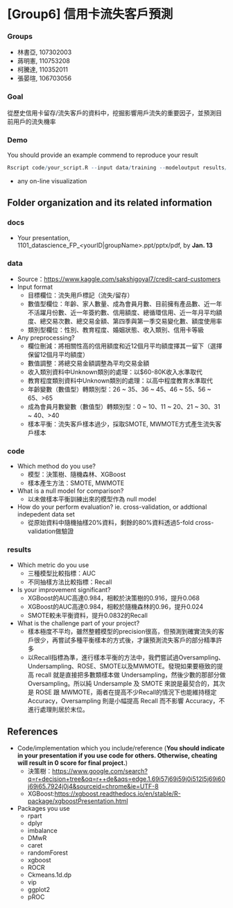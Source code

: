 # [Group6] 信用卡流失客戶預測

### Groups
* 林書亞, 107302003
* 蔣明憲, 110753208
* 柯騰達, 110352011
* 張晏瑄, 106703056

### Goal
從歷史信用卡留存/流失客戶的資料中，挖掘影響用戶流失的重要因子，並預測目前用戶的流失機率

### Demo 
You should provide an example commend to reproduce your result
```R
Rscript code/your_script.R --input data/training --modeloutput results/model_performance.csv --sampleoutput results/sample_performance.csv
```
* any on-line visualization

## Folder organization and its related information

### docs
* Your presentation, 1101_datascience_FP_<yourID|groupName>.ppt/pptx/pdf, by **Jan. 13**


### data

* Source：https://www.kaggle.com/sakshigoyal7/credit-card-customers
* Input format
  * 目標欄位：流失用戶標記（流失/留存）
  * 數值型欄位：年齡、家人數量、成為會員月數、目前擁有產品數、近一年不活躍月份數、近一年簽約數、信用額度、總循環信用、近一年月平均額度、總交易次數、總交易金額、第四季與第一季交易變化數、額度使用率
  * 類別型欄位：性別、教育程度、婚姻狀態、收入類別、信用卡等級
* Any preprocessing?
  * 欄位刪減：將相關性高的信用額度和近12個月平均額度擇其一留下（選擇保留12個月平均額度）
  * 數值調整：將總交易金額調整為平均交易金額
  * 收入類別資料中Unknown類別的處理：以$60-80K收入水準取代
  * 教育程度類別資料中Unknown類別的處理：以高中程度教育水準取代
  * 年齡變數（數值型）轉類別型：26 ~ 35、36 ~ 45、46 ~ 55、56 ~ 65、>65
  * 成為會員月數變數（數值型）轉類別型：0 ~ 10、11 ~ 20、21 ~ 30、31 ~ 40、>40
  * 樣本平衡：流失客戶樣本過少，採取SMOTE, MWMOTE方式產生流失客戶樣本

### code

* Which method do you use?
  * 模型：決策樹、隨機森林、XGBoost
  * 樣本產生方法：SMOTE, MWMOTE
* What is a null model for comparison?
  * 以未做樣本平衡訓練出來的模型作為 null model
* How do your perform evaluation? ie. cross-validation, or addtional indepedent data set
  * 從原始資料中隨機抽樣20%資料，剩餘的80%資料透過5-fold cross-validation做驗證


### results

* Which metric do you use 
  * 三種模型比較指標：AUC 
  * 不同抽樣方法比較指標：Recall
* Is your improvement significant?
  * XGBoost的AUC高達0.984，相較於決策樹的0.916，提升0.068
  * XGBoost的AUC高達0.984，相較於隨機森林的0.96，提升0.024
  * SMOTE較未平衡資料，提升0.0832的Recall
* What is the challenge part of your project?
  * 樣本極度不平均，雖然整體模型的precision很高，但預測到確實流失的客戶很少，再嘗試多種平衡樣本的方式後，才讓預測流失客戶的部分精準許多
  * 以Recall指標為準，進行樣本平衡的方法中，我們嘗試過Oversampling、Undersampling、ROSE、SMOTE以及MWMOTE。發現如果要極致的提高 recall 就是直接把多數類樣本做 Undersampling，然後少數的那部分做 Oversampling。所以純 Undersample 及 SMOTE 來說是最契合的，其次是 ROSE 跟 MWMOTE，兩者在提高不少Recall的情況下也能維持穩定Accuracy，Oversampling 則是小幅提高 Recall 而不影響 Accuracy，不進行處理則居於末位。
## References
* Code/implementation which you include/reference (__You should indicate in your presentation if you use code for others. Otherwise, cheating will result in 0 score for final project.__)
  * 決策樹：https://www.google.com/search?q=r+decision+tree&oq=r++de&aqs=edge.1.69i57j69i59j0i512l5j69i60j69i65.7924j0j4&sourceid=chrome&ie=UTF-8 
  * XGBoost:https://xgboost.readthedocs.io/en/stable/R-package/xgboostPresentation.html
* Packages you use
  *  rpart
  *  dplyr
  *  imbalance
  *  DMwR
  *  caret
  *  randomForest
  *  xgboost
  *  ROCR
  *  Ckmeans.1d.dp
  *  vip
  *  ggplot2
  *  pROC
